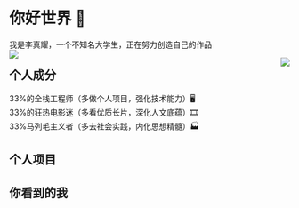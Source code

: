 # 你好世界 👋  
我是李真耀，一个不知名大学生，正在努力创造自己的作品  
<img align="left" src="https://github-readme-stats.vercel.app/api?username=AkiraKubrick&include_all_commits=true&count_private-true&custom_title=AkiraKubrick%20GitHub%20Stats&line_height=30&show_icons=true&hide_border=true&bg_color=192133&title_color=efb752&icon_color=efb752&text_color=70bed9">  

<img align="right" src="https://github-readme-stats.vercel.app/api/top-langs/?username=ckend">   

## 个人成分  
33%的全栈工程师（多做个人项目，强化技术能力）🖥  
33%的狂热电影迷（多看优质长片，深化人文底蕴）🎞  
33%马列毛主义者（多去社会实践，内化思想精髓）🏭
## 个人项目  
## 你看到的我  

